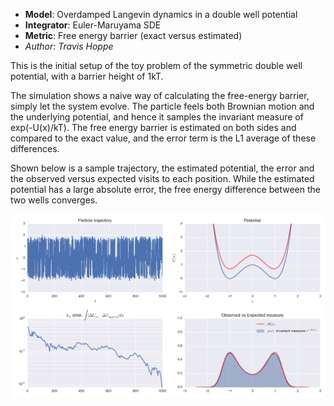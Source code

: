 + **Model**: Overdamped Langevin dynamics in a double well potential
+ **Integrator**: Euler-Maruyama SDE
+ **Metric**: Free energy barrier (exact versus estimated)
+ _Author: Travis Hoppe_

This is the initial setup of the toy problem of the symmetric double well potential, with a barrier height of 1kT.

The simulation shows a naive way of calculating the free-energy barrier, simply let the system evolve. The particle feels both Brownian motion and the underlying potential, and hence it samples the invariant measure of exp(-U(x)/kT). The free energy barrier is estimated on both sides and compared to the exact value, and the error term is the L1 average of these differences.

Shown below is a sample trajectory, the estimated potential, the error and the observed versus expected visits to each position. While the estimated potential has a large absolute error, the free energy difference between the two wells converges.

![](example_traj.png)








